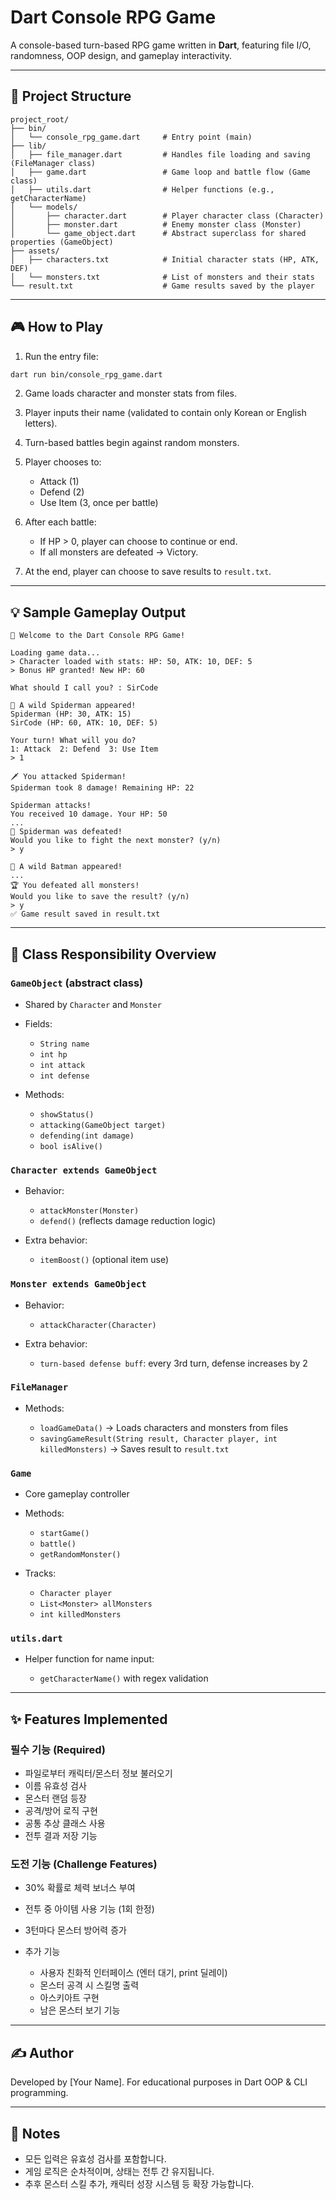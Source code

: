 # Dart Console RPG Game

A console-based turn-based RPG game written in **Dart**, featuring file I/O, randomness, OOP design, and gameplay interactivity.

---

## 📁 Project Structure

```
project_root/
├── bin/
│   └── console_rpg_game.dart     # Entry point (main)
├── lib/
│   ├── file_manager.dart         # Handles file loading and saving (FileManager class)
│   ├── game.dart                 # Game loop and battle flow (Game class)
│   ├── utils.dart                # Helper functions (e.g., getCharacterName)
│   └── models/
│       ├── character.dart        # Player character class (Character)
│       ├── monster.dart          # Enemy monster class (Monster)
│       └── game_object.dart      # Abstract superclass for shared properties (GameObject)
├── assets/
│   ├── characters.txt            # Initial character stats (HP, ATK, DEF)
│   └── monsters.txt              # List of monsters and their stats
└── result.txt                    # Game results saved by the player
```

---

## 🎮 How to Play

1. Run the entry file:

```bash
dart run bin/console_rpg_game.dart
```

2. Game loads character and monster stats from files.
3. Player inputs their name (validated to contain only Korean or English letters).
4. Turn-based battles begin against random monsters.
5. Player chooses to:

   * Attack (1)
   * Defend (2)
   * Use Item (3, once per battle)
6. After each battle:

   * If HP > 0, player can choose to continue or end.
   * If all monsters are defeated → Victory.
7. At the end, player can choose to save results to `result.txt`.


---

## 💡 Sample Gameplay Output

```
🚀 Welcome to the Dart Console RPG Game!

Loading game data...
> Character loaded with stats: HP: 50, ATK: 10, DEF: 5
> Bonus HP granted! New HP: 60

What should I call you? : SirCode

🎯 A wild Spiderman appeared!
Spiderman (HP: 30, ATK: 15)
SirCode (HP: 60, ATK: 10, DEF: 5)

Your turn! What will you do?
1: Attack  2: Defend  3: Use Item
> 1

🗡️ You attacked Spiderman!
Spiderman took 8 damage! Remaining HP: 22

Spiderman attacks!
You received 10 damage. Your HP: 50
...
📣 Spiderman was defeated!
Would you like to fight the next monster? (y/n)
> y

🎯 A wild Batman appeared!
...
🏆 You defeated all monsters!
Would you like to save the result? (y/n)
> y
✅ Game result saved in result.txt
```

---

## 🧠 Class Responsibility Overview

### `GameObject` (abstract class)

* Shared by `Character` and `Monster`
* Fields:

  * `String name`
  * `int hp`
  * `int attack`
  * `int defense`
* Methods:

  * `showStatus()`
  * `attacking(GameObject target)`
  * `defending(int damage)`
  * `bool isAlive()`

### `Character extends GameObject`

* Behavior:

  * `attackMonster(Monster)`
  * `defend()` (reflects damage reduction logic)

* Extra behavior:  
  * `itemBoost()` (optional item use)

### `Monster extends GameObject`

* Behavior:

  * `attackCharacter(Character)`

* Extra behavior:   
  * `turn-based defense buff`: every 3rd turn, defense increases by 2

### `FileManager`

* Methods:

  * `loadGameData()` → Loads characters and monsters from files
  * `savingGameResult(String result, Character player, int killedMonsters)` → Saves result to `result.txt`

### `Game`

* Core gameplay controller
* Methods:

  * `startGame()`
  * `battle()`
  * `getRandomMonster()`

* Tracks:

  * `Character player`
  * `List<Monster> allMonsters`
  * `int killedMonsters`

### `utils.dart`

* Helper function for name input:

  * `getCharacterName()` with regex validation

---

## ✨ Features Implemented

### 필수 기능 (Required)

* 파일로부터 캐릭터/몬스터 정보 불러오기
* 이름 유효성 검사
* 몬스터 랜덤 등장
* 공격/방어 로직 구현
* 공통 추상 클래스 사용
* 전투 결과 저장 기능

### 도전 기능 (Challenge Features)

* 30% 확률로 체력 보너스 부여
* 전투 중 아이템 사용 기능 (1회 한정)
* 3턴마다 몬스터 방어력 증가

* 추가 기능
    * 사용자 친화적 인터페이스 (엔터 대기, print 딜레이)
    * 몬스터 공격 시 스킬명 출력
    * 아스키아트 구현
    * 남은 몬스터 보기 기능

---

## ✍️ Author

Developed by \[Your Name].
For educational purposes in Dart OOP & CLI programming.

---

## 📌 Notes

* 모든 입력은 유효성 검사를 포함합니다.
* 게임 로직은 순차적이며, 상태는 전투 간 유지됩니다.
* 추후 몬스터 스킬 추가, 캐릭터 성장 시스템 등 확장 가능합니다.
